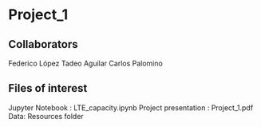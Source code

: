 # Project_1

## Collaborators
  Federico López
  Tadeo Aguilar
  Carlos Palomino
  

## Files of interest

Jupyter Notebook : LTE_capacity.ipynb 
Project presentation : Project_1.pdf
Data: Resources folder


